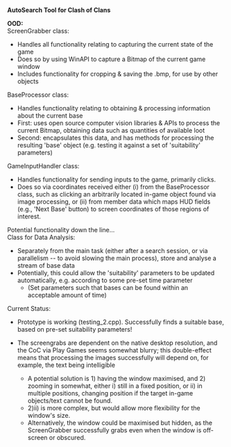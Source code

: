 **AutoSearch Tool for Clash of Clans**

**OOD:** <br/>
ScreenGrabber class:
- Handles all functionality relating to capturing the current state of the game
- Does so by using WinAPI to capture a Bitmap of the current game window
- Includes functionality for cropping & saving the .bmp, for use by other objects

BaseProcessor class:
- Handles functionality relating to obtaining & processing information about the current base
- First: uses open source computer vision libraries & APIs to process the current Bitmap, obtaining data such as quantities of available loot
- Second: encapsulates this data, and has methods for processing the resulting 'base' object (e.g. testing it against a set of 'suitability' parameters)

GameInputHandler class:
- Handles functionality for sending inputs to the game, primarily clicks.
- Does so via coordinates received either (i) from the BaseProcessor class, such as clicking an arbitrarily located in-game object found via image processing, or (ii) from member data which maps HUD fields (e.g., 'Next Base' button) to screen coordinates of those regions of interest.

Potential functionality down the line... <br/>
Class for Data Analysis:
- Separately from the main task (either after a search session, or via parallelism -- to avoid slowing the main process), store and analyse a stream of base data
- Potentially, this could allow the 'suitability' parameters to be updated automatically, e.g. according to some pre-set time parameter
  - (Set parameters such that bases can be found within an acceptable amount of time) <br/>

Current Status: <br/>
- Prototype is working (testing_2.cpp). Successfully finds a suitable base, based on pre-set suitability parameters!

- The screengrabs are dependent on the native desktop resolution, and the CoC via Play Games seems somewhat blurry; this double-effect means that processing the images successfully will depend on, for example, the text being intelligible
  - A potential solution is 1) having the window maximised, and 2) zooming in somewhat, either i) still in a fixed position, or ii) in multiple positions, changing position if the target in-game objects/text cannot be found.
  - 2)ii) is more complex, but would allow more flexibility for the window's size.
  - Alternatively, the window could be maximised but hidden, as the ScreenGrabber successfully grabs even when the window is off-screen or obscured.
